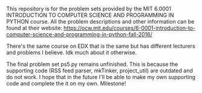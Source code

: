 This repository is for the problem sets provided by the MIT 6.0001 INTRODUCTION TO COMPUTER SCIENCE AND PROGRAMMING IN PYTHON course. All the problem descriptions and other information can be found at their website:
https://ocw.mit.edu/courses/6-0001-introduction-to-computer-science-and-programming-in-python-fall-2016/

There's the same course on EDX that is the same but has different lecturers and problems I believe. Idk much about it otherwise.

The final problem set ps5.py remains unfinished. This is because the supporting code (RSS feed parser, mkTinker, project_util) are outdated and do not work. I hope that in the future I'll be able to make my own supporting code and complete the it on my own. Milestone!
